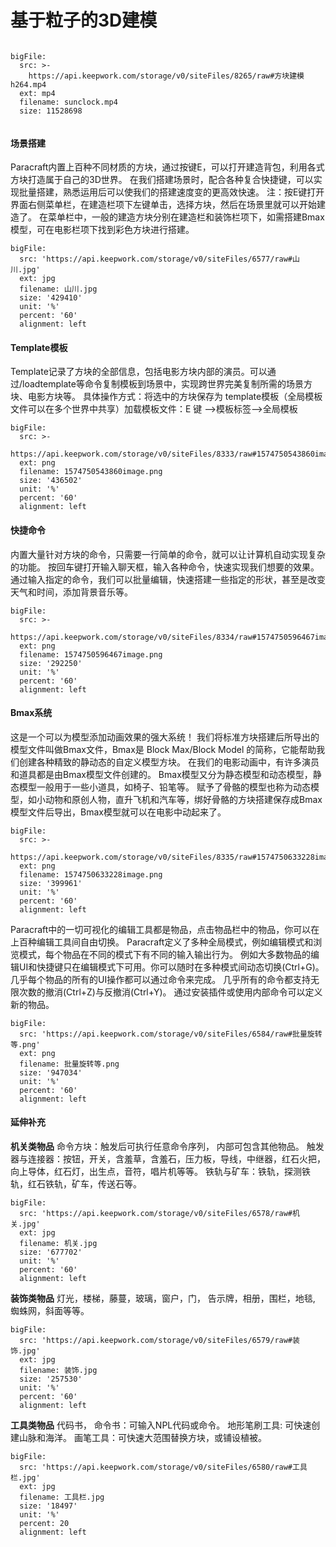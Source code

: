 # 基于粒子的3D建模


```@BigFile

bigFile:
  src: >-
    https://api.keepwork.com/storage/v0/siteFiles/8265/raw#方块建模h264.mp4
  ext: mp4
  filename: sunclock.mp4
  size: 11528698
          
```


#### 场景搭建
Paracraft内置上百种不同材质的方块，通过按键E，可以打开建造背包，利用各式方块打造属于自己的3D世界。
在我们搭建场景时，配合各种复合快捷键，可以实现批量搭建，熟悉运用后可以使我们的搭建速度变的更高效快速。
注：按E键打开界面右侧菜单栏，在建造栏项下左键单击，选择方块，然后在场景里就可以开始建造了。
在菜单栏中，一般的建造方块分别在建造栏和装饰栏项下，如需搭建Bmax模型，可在电影栏项下找到彩色方块进行搭建。


```@BigFile
bigFile:
  src: 'https://api.keepwork.com/storage/v0/siteFiles/6577/raw#山川.jpg'
  ext: jpg
  filename: 山川.jpg
  size: '429410'
  unit: '%'
  percent: '60'
  alignment: left

```


#### Template模板
Template记录了方块的全部信息，包括电影方块内部的演员。可以通过/loadtemplate等命令复制模板到场景中，实现跨世界完美复制所需的场景方块、电影方块等。
具体操作方式：将选中的方块保存为 template模板（全局模板文件可以在多个世界中共享）加载模板文件：E 键 -->模板标签-->全局模板

 
```@BigFile
bigFile:
  src: >-
    https://api.keepwork.com/storage/v0/siteFiles/8333/raw#1574750543860image.png
  ext: png
  filename: 1574750543860image.png
  size: '436502'
  unit: '%'
  percent: '60'
  alignment: left

```


#### 快捷命令
内置大量针对方块的命令，只需要一行简单的命令，就可以让计算机自动实现复杂的功能。
按回车键打开输入聊天框，输入各种命令，快速实现我们想要的效果。
通过输入指定的命令，我们可以批量编辑，快速搭建一些指定的形状，甚至是改变天气和时间，添加背景音乐等。

 
```@BigFile
bigFile:
  src: >-
    https://api.keepwork.com/storage/v0/siteFiles/8334/raw#1574750596467image.png
  ext: png
  filename: 1574750596467image.png
  size: '292250'
  unit: '%'
  percent: '60'
  alignment: left

```


#### Bmax系统
这是一个可以为模型添加动画效果的强大系统！
我们将标准方块搭建后所导出的模型文件叫做Bmax文件，Bmax是 Block Max/Block Model 的简称，它能帮助我们创建各种精致的静动态的自定义模型方块。
在我们的电影动画中，有许多演员和道具都是由Bmax模型文件创建的。
Bmax模型又分为静态模型和动态模型，静态模型一般用于一些小道具，如椅子、铅笔等。
赋予了骨骼的模型也称为动态模型，如小动物和原创人物，直升飞机和汽车等，绑好骨骼的方块搭建保存成Bmax模型文件后导出，Bmax模型就可以在电影中动起来了。

 
```@BigFile
bigFile:
  src: >-
    https://api.keepwork.com/storage/v0/siteFiles/8335/raw#1574750633228image.png
  ext: png
  filename: 1574750633228image.png
  size: '399961'
  unit: '%'
  percent: '60'
  alignment: left

```


Paracraft中的一切可视化的编辑工具都是物品，点击物品栏中的物品，你可以在上百种编辑工具间自由切换。
Paracraft定义了多种全局模式，例如编辑模式和浏览模式，每个物品在不同的模式下有不同的输入输出行为。
例如大多数物品的编辑UI和快捷键只在编辑模式下可用。你可以随时在多种模式间动态切换(Ctrl+G)。
几乎每个物品的所有的UI操作都可以通过命令来完成。
几乎所有的命令都支持无限次数的撤消(Ctrl+Z)与反撤消(Ctrl+Y)。
通过安装插件或使用内部命令可以定义新的物品。


 
```@BigFile
bigFile:
  src: 'https://api.keepwork.com/storage/v0/siteFiles/6584/raw#批量旋转等.png'
  ext: png
  filename: 批量旋转等.png
  size: '947034'
  unit: '%'
  percent: '60'
  alignment: left

```


#### 延伸补充
**机关类物品**
命令方块：触发后可执行任意命令序列， 内部可包含其他物品。
触发器与连接器：按钮，开关，含羞草，含羞石，压力板，导线，中继器，红石火把，向上导体，红石灯，出生点，音符，唱片机等等。
铁轨与矿车：铁轨，探测铁轨，红石铁轨，矿车，传送石等。

 
```@BigFile
bigFile:
  src: 'https://api.keepwork.com/storage/v0/siteFiles/6578/raw#机关.jpg'
  ext: jpg
  filename: 机关.jpg
  size: '677702'
  unit: '%'
  percent: '60'
  alignment: left

```


**装饰类物品**
灯光，楼梯，藤蔓，玻璃，窗户，门， 告示牌，相册，围栏，地毯, 蜘蛛网，斜面等等。
 

```@BigFile
bigFile:
  src: 'https://api.keepwork.com/storage/v0/siteFiles/6579/raw#装饰.jpg'
  ext: jpg
  filename: 装饰.jpg
  size: '257530'
  unit: '%'
  percent: '60'
  alignment: left

```

**工具类物品**
代码书， 命令书：可输入NPL代码或命令。
地形笔刷工具: 可快速创建山脉和海洋。
画笔工具：可快速大范围替换方块，或铺设植被。
 

```@BigFile
bigFile:
  src: 'https://api.keepwork.com/storage/v0/siteFiles/6580/raw#工具栏.jpg'
  ext: jpg
  filename: 工具栏.jpg
  size: '18497'
  unit: '%'
  percent: 20
  alignment: left

```